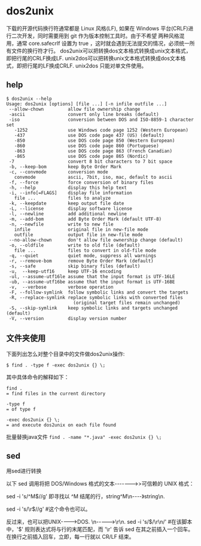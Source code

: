 
# dos2unix

 下载的开源代码换行符通常都是 Linux 风格(LF), 如果在 Windows 平台(CRLF)进行二次开发，同时需要用到 git 作为版本控制工具时。由于不希望 两种风格混用，通常 core.safecrlf 设置为 true ，这时就会遇到无法提交的情况，必须统一所有文件的换行符才行。
dos2unix可以把转换dos文本格式转换成unix文本格式，即把行尾的CRLF换成LF.
unix2dos可以把转换unix文本格式转换成dos文本格式，即把行尾的LF换成CRLF.
unix2dos 只能对单文件使用。
## help
```
$ dos2unix --help
Usage: dos2unix [options] [file ...] [-n infile outfile ...]
 --allow-chown         allow file ownership change
 -ascii                convert only line breaks (default)
 -iso                  conversion between DOS and ISO-8859-1 character set
   -1252               use Windows code page 1252 (Western European)
   -437                use DOS code page 437 (US) (default)
   -850                use DOS code page 850 (Western European)
   -860                use DOS code page 860 (Portuguese)
   -863                use DOS code page 863 (French Canadian)
   -865                use DOS code page 865 (Nordic)
 -7                    convert 8 bit characters to 7 bit space
 -b, --keep-bom        keep Byte Order Mark
 -c, --convmode        conversion mode
   convmode            ascii, 7bit, iso, mac, default to ascii
 -f, --force           force conversion of binary files
 -h, --help            display this help text
 -i, --info[=FLAGS]    display file information
   file ...            files to analyze
 -k, --keepdate        keep output file date
 -L, --license         display software license
 -l, --newline         add additional newline
 -m, --add-bom         add Byte Order Mark (default UTF-8)
 -n, --newfile         write to new file
   infile              original file in new-file mode
   outfile             output file in new-file mode
 --no-allow-chown      don't allow file ownership change (default)
 -o, --oldfile         write to old file (default)
   file ...            files to convert in old-file mode
 -q, --quiet           quiet mode, suppress all warnings
 -r, --remove-bom      remove Byte Order Mark (default)
 -s, --safe            skip binary files (default)
 -u,  --keep-utf16     keep UTF-16 encoding
 -ul, --assume-utf16le assume that the input format is UTF-16LE
 -ub, --assume-utf16be assume that the input format is UTF-16BE
 -v,  --verbose        verbose operation
 -F, --follow-symlink  follow symbolic links and convert the targets
 -R, --replace-symlink replace symbolic links with converted files
                         (original target files remain unchanged)
 -S, --skip-symlink    keep symbolic links and targets unchanged (default)
 -V, --version         display version number

```
## 文件夹使用


下面列出怎么对整个目录中的文件做dos2unix操作:
```
$ find . -type f -exec dos2unix {} \;
```
其中具体命令的解释如下：
```
find .
= find files in the current directory

-type f
= of type f

-exec dos2unix {} \;
= and execute dos2unix on each file found
```

批量替换java文件
`find . -name "*.java" -exec dos2unix {} \;`

## sed

用sed进行转换

以下 sed 调用将把 DOS/Windows 格式的文本------->>可信赖的 UNIX 格式：  

sed -i 's/^M$//g' 即寻找以 ^M 结尾的行，string^M\n----》string\n.

sed -i 's/\r$//g'    #这个命令也可以。


反过来，也可以把UNIX---->DOS.    \n----->\r\n.
sed -i 's/$/\r\n/'      #在该脚本中，'$' 规则表达式将与行的末尾匹配，而 '\r' 告诉 sed 在其之前插入一个回车。在换行之前插入回车，立即，每一行就以 CR/LF 结束。
